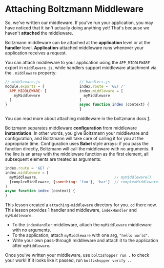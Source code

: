 # Attaching Boltzmann Middleware

So, we've written our middleware. If you've run your application, you may have
noticed that it isn't actually doing anything yet! That's because we haven't
**attached** the middleware.

Boltzmann middleware can be attached at the **application** level or at the
**handler** level. **Application**-attached middleware runs whenever your
application receives a request. 

You can attach middleware to your application using the `APP_MIDDLEWARE` export
in `middleware.js`, while handlers support middleware attachment via the
`.middleware` property:

```js
// middleware.js                  // handlers.js
module.exports = {                index.route = 'GET /'
  APP_MIDDLEWARE: [               index.middleware = [
    myMiddleware                    myMiddleware
  ]                               ]
}                                 async function index (context) {
                                  }
```

You can read more about attaching middleware in the boltzmann docs [1].

Boltzmann separates middleware **configuration** from middleware
**instantiation**. In other words, you give Boltzmann your middleware and
configuration, and Boltzmann will take care of calling it for you at the
appropriate time. Configuration uses **Babel** style arrays: if you pass the
function directly, Boltzmann will call the middleware with no arguments. If the
line is an array with the middleware function as the first element, all
subsequent elements are treated as arguments:

```js
index.route = 'GET /'
index.middleware = [
  myMiddleware,                                   // myMiddleware()
  [complexMiddleware, {something: 'foo'}, 'bar']  // complexMiddleware({something: 'foo'}, 'bar')
]
async function index (context) {
}
```

This lesson created a `attaching-middleware` directory for you. `cd` there now.
This lesson provides 1 handler and middleware, `indexHandler` and `myMiddleware`.

- To the `indexHandler` middleware, attach the `myMiddleware` middleware with
  no arguments.
- To the application, attach `myMiddleware` with one arg, `"hello world"`.
- Write your own pass-through middleware and attach it to the application after
  `myMiddleware`.

Once you've written your middleware, use `boltzshopper run .` to check your
work! If it looks like it passed, run `boltzshopper verify .`.

[1]: https://www.boltzmann.dev/en/docs/latest/concepts/middleware/#attaching-configuring-middleware
